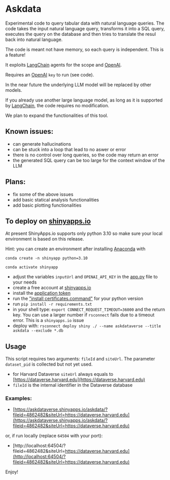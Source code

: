 # Askdata

Experimental code to query tabular data with natural language queries.
The code takes the input natural language query, transforms it into a SQL query, executes the query on the database and then tries to translate the resul back into natural language. 

The code is meant not have memory, so each query is independent. This is a feature!

It exploits [LangChain](https://www.langchain.com) agents for the scope and [OpenAI](https://openai.com).

Requires an [OpenAI](https://openai.com) `key` to run (see code).

In the near future the underlying LLM model will be replaced by other models.

If you already use another large language model, as long as it is supported
by [LangChain](https://www.langchain.com), the code requires no modification.

We plan to expand the functionalities of this tool.

## Known issues:
* can generate hallucinations
* can be stuck into a loop that lead to no aswer or error
* there is no control over long queries, so the code may return an error
* the generated SQL query can be too large for the context window of the LLM

## Plans:
* fix some of the above issues
* add basic statical analysis functionalities
* add basic plotting functionalities

## To deploy on [shinyapps.io](https://www.shinyapps.io)
At present ShinyApps.io supports only python 3.10 so make sure your local environment is based on this release.

Hint: you can create an environment after installing [Anaconda](https://docs.anaconda.com/free/anaconda/install/index.html) with 

`conda create -n shinyapp python=3.10`

`conda activate shinyapp`
* adjust the variables `inputUrl` and `OPENAI_API_KEY` in the [app.py](app.py) file to your needs
* create a free account at [shinyapps.io](https://www.shinyapps.io)
* install the [application token](https://docs.posit.co/shinyapps.io/getting-started.html) 
* run the ["install certificates.command"](https://www.geeksforgeeks.org/how-to-install-and-use-ssl-certificate-in-python/) for your python version
* run `pip install -r requirements.txt`
* in your shell type: `export CONNECT_REQUEST_TIMEOUT=36000` and the return key. You can use a larger number if `rsconnect` fails due to a timeout error. This is a `shinyapps.io` issue
* deploy with: `rsconnect deploy shiny ./ --name askdataverse --title askdata --exclude *.db`



## Usage 
This script requires two arguments: `fileId` and `siteUrl`. 
The parameter `dataset_pid` is collected but not yet used.

* for Harvard Dataverse `siteUrl` always equals to [https://dataverse.harvard.edu](https://dataverse.harvard.edu)
* `fileId` is the internal identifier in the Dataverse database

### Examples:
* [https://askdataverse.shinyapps.io/askdata/?fileid=4862482&siteUrl=https://dataverse.harvard.edu](https://askdataverse.shinyapps.io/askdata/?fileid=4862482&siteUrl=https://dataverse.harvard.edu)


or, if run locally (replace `64504` with your port):
* [http://localhost:64504/?fileid=4862482&siteUrl=https://dataverse.harvard.edu](http://localhost:64504/?fileid=4862482&siteUrl=https://dataverse.harvard.edu)



Enjoy!
